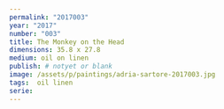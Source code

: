 ```yaml
---
permalink: "2017003"
year: "2017"
number: "003"
title: The Monkey on the Head
dimensions: 35.8 x 27.8
medium: oil on linen
publish: # notyet or blank
image: /assets/p/paintings/adria-sartore-2017003.jpg
tags:  oil linen
serie:
---
```

